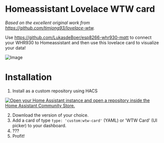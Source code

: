 # Homeassistant Lovelace WTW card

_Based on the excellent original work from https://github.com/timjong93/lovelace-wtw._

Use https://github.com/LukasdeBoer/esp8266-whr930-mqtt to connect your WHR930 to Homeassistant and then use this lovelace card to visualize your data!

![Image](https://raw.githubusercontent.com/christiaangoossens/lovelace-wtw/master/result.png)

# Installation

1. Install as a custom repository using HACS

[![Open your Home Assistant instance and open a repository inside the Home Assistant Community Store.](https://my.home-assistant.io/badges/hacs_repository.svg)](https://my.home-assistant.io/redirect/hacs_repository/?owner=christiaangoossens&repository=lovelace-wtw&category=Plugin)

2. Download the version of your choice.
3. Add a card of type `type: 'custom:wtw-card'` (YAML) or 'WTW Card' (UI picker) to your dashboard.
4. ???
5. Profit!